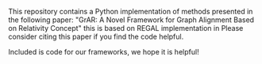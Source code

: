 This repository contains a Python implementation of methods presented in the following paper:
"GrAR: A Novel Framework for Graph Alignment Based on Relativity Concept" 
this is based on REGAL implementation in 
Please consider citing this paper if you find the code helpful. 

Included is code for our frameworks,  we hope it is helpful!

